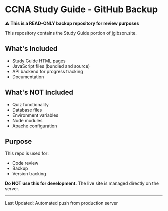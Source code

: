 # CCNA Study Guide - GitHub Backup

**⚠️ This is a READ-ONLY backup repository for review purposes**

This repository contains the Study Guide portion of jgibson.site.

## What's Included
- Study Guide HTML pages
- JavaScript files (bundled and source)
- API backend for progress tracking
- Documentation

## What's NOT Included
- Quiz functionality
- Database files
- Environment variables
- Node modules
- Apache configuration

## Purpose
This repo is used for:
- Code review
- Backup
- Version tracking

**Do NOT use this for development.** The live site is managed directly on the server.

---
Last Updated: Automated push from production server
